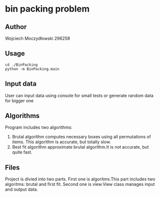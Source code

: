 # bin packing problem

## Author
Wojciech Moczydłowski 296258

## Usage
```
cd ./BinPacking
python -m BinPacking.main
```

## Input data
User can input data using console for small tests or generate random data for bigger one

## Algorithms
Program includes two algorithms:
1) Brutal algorithm computes necessary boxes using all permutations of items. This algorithm is accurate, but totally slow.
2) Best fit algorithm approximate brutal algorithm.It is not accurate, but quite fast.

## Files
Project is divied into two parts. First one is algoritms.This part includes two algoritms: brutal and first fit. Second one is view.View class manages input and output data.

